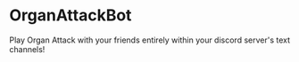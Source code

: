 # OrganAttackBot
Play Organ Attack with your friends entirely within your discord server's text channels!